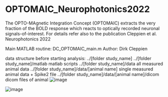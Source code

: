 # OPTOMAIC_Neurophotonics2022
The OPTO-MAgnetic Integration Concept (OPTOMAIC) extracts the very fraction of the BOLD response which reacts to optically recorded neuronal signals-of-interest.
For details refer also to the publication Cleppien et al. Neurophotonics 2022

Main MATLAB routine: DC_OPTOMAIC_main.m
Author: Dirk Cleppien

data structure before starting analysis:
 ../[folder study_name]
 ../[folder study_name]/matlab                    matlab scripts
 ../[folder study_name]/data                      all measured animal data
 ../[folder study_name]/data/[animal name]        single measured animal data + Spike2 file
 ../[folder study_name]/data/[animal name]/dicom  dicom files of animal
 ![image](https://user-images.githubusercontent.com/68378705/176235454-e9bc3539-1b34-4daf-9308-fb5256e1819a.png)

![image](https://user-images.githubusercontent.com/68378705/176235600-a597491a-68d8-4e26-a457-f24a344e74b3.png)
